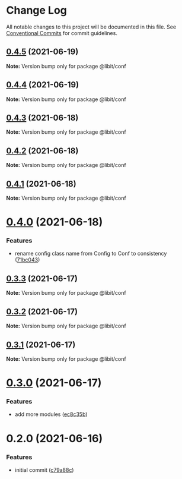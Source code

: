# Change Log

All notable changes to this project will be documented in this file.
See [Conventional Commits](https://conventionalcommits.org) for commit guidelines.

## [0.4.5](https://gitr.net/mindary/libit/compare/@libit/conf@0.4.4...@libit/conf@0.4.5) (2021-06-19)

**Note:** Version bump only for package @libit/conf





## [0.4.4](https://gitr.net/mindary/libit/compare/@libit/conf@0.4.3...@libit/conf@0.4.4) (2021-06-19)

**Note:** Version bump only for package @libit/conf





## [0.4.3](https://gitr.net/mindary/libit/compare/@libit/conf@0.4.2...@libit/conf@0.4.3) (2021-06-18)

**Note:** Version bump only for package @libit/conf





## [0.4.2](https://gitr.net/mindary/libit/compare/@libit/conf@0.4.1...@libit/conf@0.4.2) (2021-06-18)

**Note:** Version bump only for package @libit/conf





## [0.4.1](https://gitr.net/mindary/libit/compare/@libit/conf@0.4.0...@libit/conf@0.4.1) (2021-06-18)

**Note:** Version bump only for package @libit/conf





# [0.4.0](https://gitr.net/mindary/libit/compare/@libit/conf@0.3.3...@libit/conf@0.4.0) (2021-06-18)


### Features

* rename config class name from Config to Conf to consistency ([71bc043](https://gitr.net/mindary/libit/commits/71bc04365dd4366b48b3e6f9531e24ad4544c2a2))





## [0.3.3](https://gitr.net/mindary/libit/compare/@libit/conf@0.3.2...@libit/conf@0.3.3) (2021-06-17)

**Note:** Version bump only for package @libit/conf





## [0.3.2](https://gitr.net/mindary/libit/compare/@libit/conf@0.3.1...@libit/conf@0.3.2) (2021-06-17)

**Note:** Version bump only for package @libit/conf





## [0.3.1](https://gitr.net/mindary/libit/compare/@libit/conf@0.3.0...@libit/conf@0.3.1) (2021-06-17)

**Note:** Version bump only for package @libit/conf





# [0.3.0](https://gitr.net/mindary/libit/compare/@libit/conf@0.2.0...@libit/conf@0.3.0) (2021-06-17)


### Features

* add more modules ([ec8c35b](https://gitr.net/mindary/libit/commits/ec8c35b18b46fd894731b63383e766973070cc52))





# 0.2.0 (2021-06-16)


### Features

* initial commit ([c79a88c](https://gitr.net/mindary/libit/commits/c79a88c56e4c98155d80e15cf0e83be24593af27))
